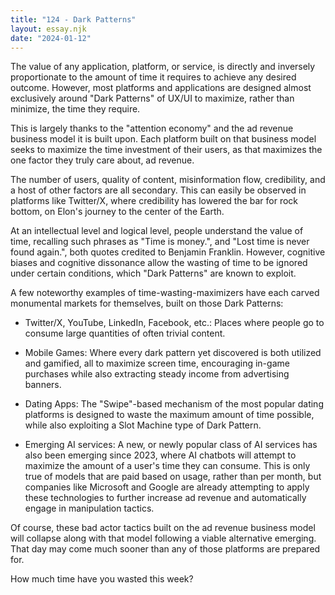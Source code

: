 ```yaml
---
title: "124 - Dark Patterns"
layout: essay.njk
date: "2024-01-12"
---
```


The value of any application, platform, or service, is directly and inversely proportionate to the amount of time it requires to achieve any desired outcome. However, most platforms and applications are designed almost exclusively around "Dark Patterns" of UX/UI to maximize, rather than minimize, the time they require.

This is largely thanks to the "attention economy" and the ad revenue business model it is built upon. Each platform built on that business model seeks to maximize the time investment of their users, as that maximizes the one factor they truly care about, ad revenue.

The number of users, quality of content, misinformation flow, credibility, and a host of other factors are all secondary. This can easily be observed in platforms like Twitter/X, where credibility has lowered the bar for rock bottom, on Elon's journey to the center of the Earth.

At an intellectual level and logical level, people understand the value of time, recalling such phrases as "Time is money.", and "Lost time is never found again.", both quotes credited to Benjamin Franklin. However, cognitive biases and cognitive dissonance allow the wasting of time to be ignored under certain conditions, which "Dark Patterns" are known to exploit.

A few noteworthy examples of time-wasting-maximizers have each carved monumental markets for themselves, built on those Dark Patterns:

- Twitter/X, YouTube, LinkedIn, Facebook, etc.: Places where people go to consume large quantities of often trivial content.

- Mobile Games: Where every dark pattern yet discovered is both utilized and gamified, all to maximize screen time, encouraging in-game purchases while also extracting steady income from advertising banners.

- Dating Apps: The "Swipe"-based mechanism of the most popular dating platforms is designed to waste the maximum amount of time possible, while also exploiting a Slot Machine type of Dark Pattern.

- Emerging AI services: A new, or newly popular class of AI services has also been emerging since 2023, where AI chatbots will attempt to maximize the amount of a user's time they can consume. This is only true of models that are paid based on usage, rather than per month, but companies like Microsoft and Google are already attempting to apply these technologies to further increase ad revenue and automatically engage in manipulation tactics.

Of course, these bad actor tactics built on the ad revenue business model will collapse along with that model following a viable alternative emerging. That day may come much sooner than any of those platforms are prepared for.

How much time have you wasted this week?
